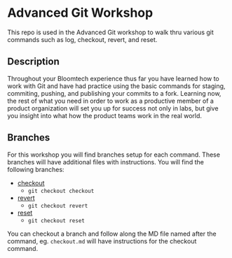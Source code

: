 # Advanced Git Workshop

This repo is used in the Advanced Git workshop to walk thru various git commands such as log, checkout, revert, and reset.

## Description

Throughout your Bloomtech experience thus far you have learned how to work with Git and have had practice using the basic commands for staging, commiting, pushing, and publishing your commits to a fork. Learning now, the rest of what you need in order to work as a productive member of a product organization will set you up for success not only in labs, but give you insight into what how the product teams work in the real world.

## Branches

For this workshop you will find branches setup for each command. These branches will have additional files with instructions. You will find the following branches:

- [checkout](https://github.com/BloomTech-Labs/adv_git_workshop/tree/checkout/checkout.md)
  - `git checkout checkout`
- [revert](https://github.com/BloomTech-Labs/adv_git_workshop/blob/revert/revert.md)
  - `git checkout revert`
- [reset](https://github.com/BloomTech-Labs/adv_git_workshop/blob/reset/reset.md)
  - `git checkout reset`

You can checkout a branch and follow along the MD file named after the command, eg. `checkout.md` will have instructions for the checkout command.
